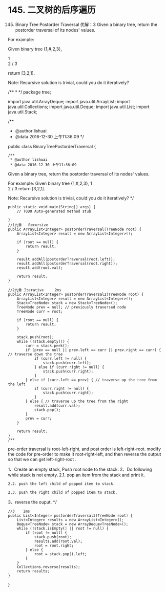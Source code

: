 # 145. 二叉树的后序遍历

[](https://leetcode-cn.com/problems/binary-tree-postorder-traversal/)


145. Binary Tree Postorder Traversal
优解：3
Given a binary tree, return the postorder traversal of its nodes' values.

For example:

Given binary tree {1,#,2,3},

  1
    \
    2
    /
  3


return [3,2,1].

Note: Recursive solution is trivial, could you do it iteratively?

/**
 *
 */
package tree;

import java.util.ArrayDeque;
import java.util.ArrayList;
import java.util.Collections;
import java.util.Deque;
import java.util.List;
import java.util.Stack;

/**
 * @author lishuai
 * @data 2016-12-30 上午11:36:09
 */

public class BinaryTreePostorderTraversal {

    /**
     * @author lishuai
     * @data 2016-12-30 上午11:36:09
Given a binary tree, return the postorder traversal of its nodes' values.

For example:
Given binary tree {1,#,2,3},
   1
    \
     2
    /
   3
return [3,2,1].

Note: Recursive solution is trivial, could you do it iteratively?
     */

    public static void main(String[] args) {
        // TODO Auto-generated method stub

    }
    //1九章   Recursive
    public ArrayList<Integer> postorderTraversal(TreeNode root) {
        ArrayList<Integer> result = new ArrayList<Integer>();

        if (root == null) {
            return result;
        }

        result.addAll(postorderTraversal(root.left));
        result.addAll(postorderTraversal(root.right));
        result.add(root.val);

        return result;   
    }

    //2九章 Iterative     2ms
    public ArrayList<Integer> postorderTraversal2(TreeNode root) {
        ArrayList<Integer> result = new ArrayList<Integer>();
        Stack<TreeNode> stack = new Stack<TreeNode>();
        TreeNode prev = null; // previously traversed node
        TreeNode curr = root;

        if (root == null) {
            return result;
        }

        stack.push(root);
        while (!stack.empty()) {
            curr = stack.peek();
            if (prev == null || prev.left == curr || prev.right == curr) { // traverse down the tree
                if (curr.left != null) {
                    stack.push(curr.left);
                } else if (curr.right != null) {
                    stack.push(curr.right);
                }
            } else if (curr.left == prev) { // traverse up the tree from the left
                if (curr.right != null) {
                    stack.push(curr.right);
                }
            } else { // traverse up the tree from the right
                result.add(curr.val);
                stack.pop();
            }
            prev = curr;
        }

        return result;
    }
    /**
pre-order traversal is root-left-right, and post order is left-right-root.
modify the code for pre-order to make it root-right-left,
and then reverse the output so that we can get left-right-root .

1、Create an empty stack, Push root node to the stack.
2、Do following while stack is not empty.
    2.1. pop an item from the stack and print it.

    2.2. push the left child of popped item to stack.

    2.3. push the right child of popped item to stack.

3、reverse the ouput.
     */

    //3    2ms
    public List<Integer> postorderTraversal3(TreeNode root) {
        List<Integer> results = new ArrayList<Integer>();
        Deque<TreeNode> stack = new ArrayDeque<TreeNode>();
        while (!stack.isEmpty() || root != null) {
            if (root != null) {
                stack.push(root);
                results.add(root.val);
                root = root.right;
            } else {
                root = stack.pop().left;
            }
        }
        Collections.reverse(results);
        return results;
    }
}

